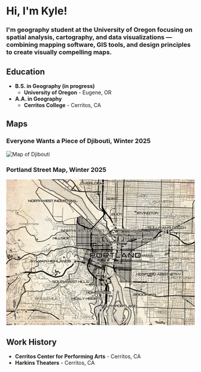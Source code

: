 # Hi, I'm Kyle!
### I'm geography student at the University of Oregon focusing on spatial analysis, cartography, and data visualizations — combining mapping software, GIS tools, and design principles to create visually compelling maps.

## Education
- **B.S. in Geography (in progress)**
  - **University of Oregon** - Eugene, OR
- **A.A. in Geography**
  - **Cerritos College** - Cerritos, CA

## Maps
### Everyone Wants a Piece of Djibouti, Winter 2025
![Map of Djibouti](docs/kmarcelino_final.png)
### Portland Street Map, Winter 2025
![Portland Street Map](docs/portland_streets.png)

## Work History
- **Cerritos Center for Performing Arts** - Cerritos, CA
- **Harkins Theaters** - Cerritos, CA
